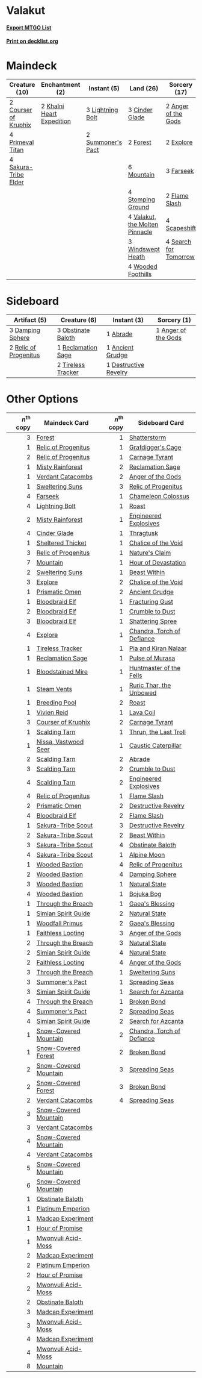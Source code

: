# Valakut

#### [Export MTGO List](../collection/Valakut/Valakut.txt)
#### [Print on decklist.org](http://decklist.org/?deckmain=2%09Anger%20of%20the%20Gods%0A3%09Cinder%20Glade%0A2%09Courser%20of%20Kruphix%0A2%09Explore%0A3%09Farseek%0A2%09Flame%20Slash%0A2%09Forest%0A2%09Khalni%20Heart%20Expedition%0A3%09Lightning%20Bolt%0A6%09Mountain%0A4%09Primeval%20Titan%0A4%09Sakura-Tribe%20Elder%0A4%09Scapeshift%0A4%09Search%20for%20Tomorrow%0A4%09Stomping%20Ground%0A2%09Summoner's%20Pact%0A4%09Valakut,%20the%20Molten%20Pinnacle%0A3%09Windswept%20Heath%0A4%09Wooded%20Foothills&deckside=1%09Abrade%0A1%09Ancient%20Grudge%0A1%09Anger%20of%20the%20Gods%0A3%09Damping%20Sphere%0A1%09Destructive%20Revelry%0A3%09Obstinate%20Baloth%0A1%09Reclamation%20Sage%0A2%09Relic%20of%20Progenitus%0A2%09Tireless%20Tracker)
# Maindeck

|                                         Creature (10)                                         |                                          Enchantment (2)                                           |                                        Instant (5)                                         |                                                Land (26)                                                |                                          Sorcery (17)                                          |
|-----------------------------------------------------------------------------------------------|----------------------------------------------------------------------------------------------------|--------------------------------------------------------------------------------------------|---------------------------------------------------------------------------------------------------------|------------------------------------------------------------------------------------------------|
|2 [Courser of Kruphix](http://gatherer.wizards.com/Pages/Card/Details.aspx?multiverseid=442153)|2 [Khalni Heart Expedition](http://gatherer.wizards.com/Pages/Card/Details.aspx?multiverseid=451109)|3 [Lightning Bolt](http://gatherer.wizards.com/Pages/Card/Details.aspx?multiverseid=806)    |3 [Cinder Glade](http://gatherer.wizards.com/Pages/Card/Details.aspx?multiverseid=401841)                |2 [Anger of the Gods](http://gatherer.wizards.com/Pages/Card/Details.aspx?multiverseid=438682)  |
|4 [Primeval Titan](http://gatherer.wizards.com/Pages/Card/Details.aspx?multiverseid=438749)    |                                                                                                    |2 [Summoner's Pact](http://gatherer.wizards.com/Pages/Card/Details.aspx?multiverseid=442178)|2 [Forest](http://gatherer.wizards.com/Pages/Card/Details.aspx?multiverseid=439860)                      |2 [Explore](http://gatherer.wizards.com/Pages/Card/Details.aspx?multiverseid=451098)            |
|4 [Sakura-Tribe Elder](http://gatherer.wizards.com/Pages/Card/Details.aspx?multiverseid=220582)|                                                                                                    |                                                                                            |6 [Mountain](http://gatherer.wizards.com/Pages/Card/Details.aspx?multiverseid=439859)                    |3 [Farseek](http://gatherer.wizards.com/Pages/Card/Details.aspx?multiverseid=420766)            |
|                                                                                               |                                                                                                    |                                                                                            |4 [Stomping Ground](http://gatherer.wizards.com/Pages/Card/Details.aspx?multiverseid=405110)             |2 [Flame Slash](http://gatherer.wizards.com/Pages/Card/Details.aspx?multiverseid=416914)        |
|                                                                                               |                                                                                                    |                                                                                            |4 [Valakut, the Molten Pinnacle](http://gatherer.wizards.com/Pages/Card/Details.aspx?multiverseid=190400)|4 [Scapeshift](http://gatherer.wizards.com/Pages/Card/Details.aspx?multiverseid=447337)         |
|                                                                                               |                                                                                                    |                                                                                            |3 [Windswept Heath](http://gatherer.wizards.com/Pages/Card/Details.aspx?multiverseid=405115)             |4 [Search for Tomorrow](http://gatherer.wizards.com/Pages/Card/Details.aspx?multiverseid=205408)|
|                                                                                               |                                                                                                    |                                                                                            |4 [Wooded Foothills](http://gatherer.wizards.com/Pages/Card/Details.aspx?multiverseid=405116)            |                                                                                                |


# Sideboard

|                                          Artifact (5)                                          |                                        Creature (6)                                         |                                          Instant (3)                                           |                                         Sorcery (1)                                          |
|------------------------------------------------------------------------------------------------|---------------------------------------------------------------------------------------------|------------------------------------------------------------------------------------------------|----------------------------------------------------------------------------------------------|
|3 [Damping Sphere](http://gatherer.wizards.com/Pages/Card/Details.aspx?multiverseid=443101)     |3 [Obstinate Baloth](http://gatherer.wizards.com/Pages/Card/Details.aspx?multiverseid=438745)|1 [Abrade](http://gatherer.wizards.com/Pages/Card/Details.aspx?multiverseid=430772)             |1 [Anger of the Gods](http://gatherer.wizards.com/Pages/Card/Details.aspx?multiverseid=438682)|
|2 [Relic of Progenitus](http://gatherer.wizards.com/Pages/Card/Details.aspx?multiverseid=174824)|1 [Reclamation Sage](http://gatherer.wizards.com/Pages/Card/Details.aspx?multiverseid=389651)|1 [Ancient Grudge](http://gatherer.wizards.com/Pages/Card/Details.aspx?multiverseid=235600)     |                                                                                              |
|                                                                                                |2 [Tireless Tracker](http://gatherer.wizards.com/Pages/Card/Details.aspx?multiverseid=409997)|1 [Destructive Revelry](http://gatherer.wizards.com/Pages/Card/Details.aspx?multiverseid=373351)|                                                                                              |


# Other Options

|*n*<sup>th</sup> copy|                                         Maindeck Card                                          |*n*<sup>th</sup> copy|                                           Sideboard Card                                            |
|--------------------:|------------------------------------------------------------------------------------------------|--------------------:|-----------------------------------------------------------------------------------------------------|
|                    3|[Forest](http://gatherer.wizards.com/Pages/Card/Details.aspx?multiverseid=439860)               |                    1|[Shatterstorm](http://gatherer.wizards.com/Pages/Card/Details.aspx?multiverseid=130370)              |
|                    1|[Relic of Progenitus](http://gatherer.wizards.com/Pages/Card/Details.aspx?multiverseid=174824)  |                    1|[Grafdigger's Cage](http://gatherer.wizards.com/Pages/Card/Details.aspx?multiverseid=278452)         |
|                    2|[Relic of Progenitus](http://gatherer.wizards.com/Pages/Card/Details.aspx?multiverseid=174824)  |                    1|[Carnage Tyrant](http://gatherer.wizards.com/Pages/Card/Details.aspx?multiverseid=435334)            |
|                    1|[Misty Rainforest](http://gatherer.wizards.com/Pages/Card/Details.aspx?multiverseid=405102)     |                    2|[Reclamation Sage](http://gatherer.wizards.com/Pages/Card/Details.aspx?multiverseid=389651)          |
|                    1|[Verdant Catacombs](http://gatherer.wizards.com/Pages/Card/Details.aspx?multiverseid=405113)    |                    2|[Anger of the Gods](http://gatherer.wizards.com/Pages/Card/Details.aspx?multiverseid=438682)         |
|                    1|[Sweltering Suns](http://gatherer.wizards.com/Pages/Card/Details.aspx?multiverseid=426851)      |                    3|[Relic of Progenitus](http://gatherer.wizards.com/Pages/Card/Details.aspx?multiverseid=174824)       |
|                    4|[Farseek](http://gatherer.wizards.com/Pages/Card/Details.aspx?multiverseid=420766)              |                    1|[Chameleon Colossus](http://gatherer.wizards.com/Pages/Card/Details.aspx?multiverseid=220451)        |
|                    4|[Lightning Bolt](http://gatherer.wizards.com/Pages/Card/Details.aspx?multiverseid=806)          |                    1|[Roast](http://gatherer.wizards.com/Pages/Card/Details.aspx?multiverseid=394667)                     |
|                    2|[Misty Rainforest](http://gatherer.wizards.com/Pages/Card/Details.aspx?multiverseid=405102)     |                    1|[Engineered Explosives](http://gatherer.wizards.com/Pages/Card/Details.aspx?multiverseid=50139)      |
|                    4|[Cinder Glade](http://gatherer.wizards.com/Pages/Card/Details.aspx?multiverseid=401841)         |                    1|[Thragtusk](http://gatherer.wizards.com/Pages/Card/Details.aspx?multiverseid=430614)                 |
|                    1|[Sheltered Thicket](http://gatherer.wizards.com/Pages/Card/Details.aspx?multiverseid=426950)    |                    1|[Chalice of the Void](http://gatherer.wizards.com/Pages/Card/Details.aspx?multiverseid=442211)       |
|                    3|[Relic of Progenitus](http://gatherer.wizards.com/Pages/Card/Details.aspx?multiverseid=174824)  |                    1|[Nature's Claim](http://gatherer.wizards.com/Pages/Card/Details.aspx?multiverseid=382316)            |
|                    7|[Mountain](http://gatherer.wizards.com/Pages/Card/Details.aspx?multiverseid=439859)             |                    1|[Hour of Devastation](http://gatherer.wizards.com/Pages/Card/Details.aspx?multiverseid=430786)       |
|                    2|[Sweltering Suns](http://gatherer.wizards.com/Pages/Card/Details.aspx?multiverseid=426851)      |                    1|[Beast Within](http://gatherer.wizards.com/Pages/Card/Details.aspx?multiverseid=446158)              |
|                    3|[Explore](http://gatherer.wizards.com/Pages/Card/Details.aspx?multiverseid=451098)              |                    2|[Chalice of the Void](http://gatherer.wizards.com/Pages/Card/Details.aspx?multiverseid=442211)       |
|                    1|[Prismatic Omen](http://gatherer.wizards.com/Pages/Card/Details.aspx?multiverseid=151989)       |                    2|[Ancient Grudge](http://gatherer.wizards.com/Pages/Card/Details.aspx?multiverseid=235600)            |
|                    1|[Bloodbraid Elf](http://gatherer.wizards.com/Pages/Card/Details.aspx?multiverseid=185053)       |                    1|[Fracturing Gust](http://gatherer.wizards.com/Pages/Card/Details.aspx?multiverseid=146759)           |
|                    2|[Bloodbraid Elf](http://gatherer.wizards.com/Pages/Card/Details.aspx?multiverseid=185053)       |                    1|[Crumble to Dust](http://gatherer.wizards.com/Pages/Card/Details.aspx?multiverseid=401850)           |
|                    3|[Bloodbraid Elf](http://gatherer.wizards.com/Pages/Card/Details.aspx?multiverseid=185053)       |                    1|[Shattering Spree](http://gatherer.wizards.com/Pages/Card/Details.aspx?multiverseid=456224)          |
|                    4|[Explore](http://gatherer.wizards.com/Pages/Card/Details.aspx?multiverseid=451098)              |                    1|[Chandra, Torch of Defiance](http://gatherer.wizards.com/Pages/Card/Details.aspx?multiverseid=417683)|
|                    1|[Tireless Tracker](http://gatherer.wizards.com/Pages/Card/Details.aspx?multiverseid=409997)     |                    1|[Pia and Kiran Nalaar](http://gatherer.wizards.com/Pages/Card/Details.aspx?multiverseid=442783)      |
|                    1|[Reclamation Sage](http://gatherer.wizards.com/Pages/Card/Details.aspx?multiverseid=389651)     |                    1|[Pulse of Murasa](http://gatherer.wizards.com/Pages/Card/Details.aspx?multiverseid=446177)           |
|                    1|[Bloodstained Mire](http://gatherer.wizards.com/Pages/Card/Details.aspx?multiverseid=405094)    |                    1|[Huntmaster of the Fells](http://gatherer.wizards.com/Pages/Card/Details.aspx?multiverseid=262875)   |
|                    1|[Steam Vents](http://gatherer.wizards.com/Pages/Card/Details.aspx?multiverseid=405109)          |                    1|[Ruric Thar, the Unbowed](http://gatherer.wizards.com/Pages/Card/Details.aspx?multiverseid=442205)   |
|                    1|[Breeding Pool](http://gatherer.wizards.com/Pages/Card/Details.aspx?multiverseid=97088)         |                    2|[Roast](http://gatherer.wizards.com/Pages/Card/Details.aspx?multiverseid=394667)                     |
|                    1|[Vivien Reid](http://gatherer.wizards.com/Pages/Card/Details.aspx?multiverseid=447344)          |                    1|[Lava Coil](http://gatherer.wizards.com/Pages/Card/Details.aspx?multiverseid=452858)                 |
|                    3|[Courser of Kruphix](http://gatherer.wizards.com/Pages/Card/Details.aspx?multiverseid=442153)   |                    2|[Carnage Tyrant](http://gatherer.wizards.com/Pages/Card/Details.aspx?multiverseid=435334)            |
|                    1|[Scalding Tarn](http://gatherer.wizards.com/Pages/Card/Details.aspx?multiverseid=405107)        |                    1|[Thrun, the Last Troll](http://gatherer.wizards.com/Pages/Card/Details.aspx?multiverseid=214050)     |
|                    1|[Nissa, Vastwood Seer](http://gatherer.wizards.com/Pages/Card/Details.aspx?multiverseid=398438) |                    1|[Caustic Caterpillar](http://gatherer.wizards.com/Pages/Card/Details.aspx?multiverseid=398409)       |
|                    2|[Scalding Tarn](http://gatherer.wizards.com/Pages/Card/Details.aspx?multiverseid=405107)        |                    2|[Abrade](http://gatherer.wizards.com/Pages/Card/Details.aspx?multiverseid=430772)                    |
|                    3|[Scalding Tarn](http://gatherer.wizards.com/Pages/Card/Details.aspx?multiverseid=405107)        |                    2|[Crumble to Dust](http://gatherer.wizards.com/Pages/Card/Details.aspx?multiverseid=401850)           |
|                    4|[Scalding Tarn](http://gatherer.wizards.com/Pages/Card/Details.aspx?multiverseid=405107)        |                    2|[Engineered Explosives](http://gatherer.wizards.com/Pages/Card/Details.aspx?multiverseid=50139)      |
|                    4|[Relic of Progenitus](http://gatherer.wizards.com/Pages/Card/Details.aspx?multiverseid=174824)  |                    1|[Flame Slash](http://gatherer.wizards.com/Pages/Card/Details.aspx?multiverseid=416914)               |
|                    2|[Prismatic Omen](http://gatherer.wizards.com/Pages/Card/Details.aspx?multiverseid=151989)       |                    2|[Destructive Revelry](http://gatherer.wizards.com/Pages/Card/Details.aspx?multiverseid=373351)       |
|                    4|[Bloodbraid Elf](http://gatherer.wizards.com/Pages/Card/Details.aspx?multiverseid=185053)       |                    2|[Flame Slash](http://gatherer.wizards.com/Pages/Card/Details.aspx?multiverseid=416914)               |
|                    1|[Sakura-Tribe Scout](http://gatherer.wizards.com/Pages/Card/Details.aspx?multiverseid=74210)    |                    3|[Destructive Revelry](http://gatherer.wizards.com/Pages/Card/Details.aspx?multiverseid=373351)       |
|                    2|[Sakura-Tribe Scout](http://gatherer.wizards.com/Pages/Card/Details.aspx?multiverseid=74210)    |                    2|[Beast Within](http://gatherer.wizards.com/Pages/Card/Details.aspx?multiverseid=446158)              |
|                    3|[Sakura-Tribe Scout](http://gatherer.wizards.com/Pages/Card/Details.aspx?multiverseid=74210)    |                    4|[Obstinate Baloth](http://gatherer.wizards.com/Pages/Card/Details.aspx?multiverseid=438745)          |
|                    4|[Sakura-Tribe Scout](http://gatherer.wizards.com/Pages/Card/Details.aspx?multiverseid=74210)    |                    1|[Alpine Moon](http://gatherer.wizards.com/Pages/Card/Details.aspx?multiverseid=447264)               |
|                    1|[Wooded Bastion](http://gatherer.wizards.com/Pages/Card/Details.aspx?multiverseid=409561)       |                    4|[Relic of Progenitus](http://gatherer.wizards.com/Pages/Card/Details.aspx?multiverseid=174824)       |
|                    2|[Wooded Bastion](http://gatherer.wizards.com/Pages/Card/Details.aspx?multiverseid=409561)       |                    4|[Damping Sphere](http://gatherer.wizards.com/Pages/Card/Details.aspx?multiverseid=443101)            |
|                    3|[Wooded Bastion](http://gatherer.wizards.com/Pages/Card/Details.aspx?multiverseid=409561)       |                    1|[Natural State](http://gatherer.wizards.com/Pages/Card/Details.aspx?multiverseid=407646)             |
|                    4|[Wooded Bastion](http://gatherer.wizards.com/Pages/Card/Details.aspx?multiverseid=409561)       |                    1|[Bojuka Bog](http://gatherer.wizards.com/Pages/Card/Details.aspx?multiverseid=376269)                |
|                    1|[Through the Breach](http://gatherer.wizards.com/Pages/Card/Details.aspx?multiverseid=80250)    |                    1|[Gaea's Blessing](http://gatherer.wizards.com/Pages/Card/Details.aspx?multiverseid=417433)           |
|                    1|[Simian Spirit Guide](http://gatherer.wizards.com/Pages/Card/Details.aspx?multiverseid=442137)  |                    2|[Natural State](http://gatherer.wizards.com/Pages/Card/Details.aspx?multiverseid=407646)             |
|                    1|[Woodfall Primus](http://gatherer.wizards.com/Pages/Card/Details.aspx?multiverseid=370406)      |                    2|[Gaea's Blessing](http://gatherer.wizards.com/Pages/Card/Details.aspx?multiverseid=417433)           |
|                    1|[Faithless Looting](http://gatherer.wizards.com/Pages/Card/Details.aspx?multiverseid=389512)    |                    3|[Anger of the Gods](http://gatherer.wizards.com/Pages/Card/Details.aspx?multiverseid=438682)         |
|                    2|[Through the Breach](http://gatherer.wizards.com/Pages/Card/Details.aspx?multiverseid=80250)    |                    3|[Natural State](http://gatherer.wizards.com/Pages/Card/Details.aspx?multiverseid=407646)             |
|                    2|[Simian Spirit Guide](http://gatherer.wizards.com/Pages/Card/Details.aspx?multiverseid=442137)  |                    4|[Natural State](http://gatherer.wizards.com/Pages/Card/Details.aspx?multiverseid=407646)             |
|                    2|[Faithless Looting](http://gatherer.wizards.com/Pages/Card/Details.aspx?multiverseid=389512)    |                    4|[Anger of the Gods](http://gatherer.wizards.com/Pages/Card/Details.aspx?multiverseid=438682)         |
|                    3|[Through the Breach](http://gatherer.wizards.com/Pages/Card/Details.aspx?multiverseid=80250)    |                    1|[Sweltering Suns](http://gatherer.wizards.com/Pages/Card/Details.aspx?multiverseid=426851)           |
|                    3|[Summoner's Pact](http://gatherer.wizards.com/Pages/Card/Details.aspx?multiverseid=442178)      |                    1|[Spreading Seas](http://gatherer.wizards.com/Pages/Card/Details.aspx?multiverseid=190405)            |
|                    3|[Simian Spirit Guide](http://gatherer.wizards.com/Pages/Card/Details.aspx?multiverseid=442137)  |                    1|[Search for Azcanta](http://gatherer.wizards.com/Pages/Card/Details.aspx?multiverseid=435226)        |
|                    4|[Through the Breach](http://gatherer.wizards.com/Pages/Card/Details.aspx?multiverseid=80250)    |                    1|[Broken Bond](http://gatherer.wizards.com/Pages/Card/Details.aspx?multiverseid=443045)               |
|                    4|[Summoner's Pact](http://gatherer.wizards.com/Pages/Card/Details.aspx?multiverseid=442178)      |                    2|[Spreading Seas](http://gatherer.wizards.com/Pages/Card/Details.aspx?multiverseid=190405)            |
|                    4|[Simian Spirit Guide](http://gatherer.wizards.com/Pages/Card/Details.aspx?multiverseid=442137)  |                    2|[Search for Azcanta](http://gatherer.wizards.com/Pages/Card/Details.aspx?multiverseid=435226)        |
|                    1|[Snow-Covered Mountain](http://gatherer.wizards.com/Pages/Card/Details.aspx?multiverseid=121233)|                    2|[Chandra, Torch of Defiance](http://gatherer.wizards.com/Pages/Card/Details.aspx?multiverseid=417683)|
|                    1|[Snow-Covered Forest](http://gatherer.wizards.com/Pages/Card/Details.aspx?multiverseid=121192)  |                    2|[Broken Bond](http://gatherer.wizards.com/Pages/Card/Details.aspx?multiverseid=443045)               |
|                    2|[Snow-Covered Mountain](http://gatherer.wizards.com/Pages/Card/Details.aspx?multiverseid=121233)|                    3|[Spreading Seas](http://gatherer.wizards.com/Pages/Card/Details.aspx?multiverseid=190405)            |
|                    2|[Snow-Covered Forest](http://gatherer.wizards.com/Pages/Card/Details.aspx?multiverseid=121192)  |                    3|[Broken Bond](http://gatherer.wizards.com/Pages/Card/Details.aspx?multiverseid=443045)               |
|                    2|[Verdant Catacombs](http://gatherer.wizards.com/Pages/Card/Details.aspx?multiverseid=405113)    |                    4|[Spreading Seas](http://gatherer.wizards.com/Pages/Card/Details.aspx?multiverseid=190405)            |
|                    3|[Snow-Covered Mountain](http://gatherer.wizards.com/Pages/Card/Details.aspx?multiverseid=121233)|                     |                                                                                                     |
|                    3|[Verdant Catacombs](http://gatherer.wizards.com/Pages/Card/Details.aspx?multiverseid=405113)    |                     |                                                                                                     |
|                    4|[Snow-Covered Mountain](http://gatherer.wizards.com/Pages/Card/Details.aspx?multiverseid=121233)|                     |                                                                                                     |
|                    4|[Verdant Catacombs](http://gatherer.wizards.com/Pages/Card/Details.aspx?multiverseid=405113)    |                     |                                                                                                     |
|                    5|[Snow-Covered Mountain](http://gatherer.wizards.com/Pages/Card/Details.aspx?multiverseid=121233)|                     |                                                                                                     |
|                    6|[Snow-Covered Mountain](http://gatherer.wizards.com/Pages/Card/Details.aspx?multiverseid=121233)|                     |                                                                                                     |
|                    1|[Obstinate Baloth](http://gatherer.wizards.com/Pages/Card/Details.aspx?multiverseid=438745)     |                     |                                                                                                     |
|                    1|[Platinum Emperion](http://gatherer.wizards.com/Pages/Card/Details.aspx?multiverseid=457134)    |                     |                                                                                                     |
|                    1|[Madcap Experiment](http://gatherer.wizards.com/Pages/Card/Details.aspx?multiverseid=417695)    |                     |                                                                                                     |
|                    1|[Hour of Promise](http://gatherer.wizards.com/Pages/Card/Details.aspx?multiverseid=430809)      |                     |                                                                                                     |
|                    1|[Mwonvuli Acid-Moss](http://gatherer.wizards.com/Pages/Card/Details.aspx?multiverseid=118888)   |                     |                                                                                                     |
|                    2|[Madcap Experiment](http://gatherer.wizards.com/Pages/Card/Details.aspx?multiverseid=417695)    |                     |                                                                                                     |
|                    2|[Platinum Emperion](http://gatherer.wizards.com/Pages/Card/Details.aspx?multiverseid=457134)    |                     |                                                                                                     |
|                    2|[Hour of Promise](http://gatherer.wizards.com/Pages/Card/Details.aspx?multiverseid=430809)      |                     |                                                                                                     |
|                    2|[Mwonvuli Acid-Moss](http://gatherer.wizards.com/Pages/Card/Details.aspx?multiverseid=118888)   |                     |                                                                                                     |
|                    2|[Obstinate Baloth](http://gatherer.wizards.com/Pages/Card/Details.aspx?multiverseid=438745)     |                     |                                                                                                     |
|                    3|[Madcap Experiment](http://gatherer.wizards.com/Pages/Card/Details.aspx?multiverseid=417695)    |                     |                                                                                                     |
|                    3|[Mwonvuli Acid-Moss](http://gatherer.wizards.com/Pages/Card/Details.aspx?multiverseid=118888)   |                     |                                                                                                     |
|                    4|[Madcap Experiment](http://gatherer.wizards.com/Pages/Card/Details.aspx?multiverseid=417695)    |                     |                                                                                                     |
|                    4|[Mwonvuli Acid-Moss](http://gatherer.wizards.com/Pages/Card/Details.aspx?multiverseid=118888)   |                     |                                                                                                     |
|                    8|[Mountain](http://gatherer.wizards.com/Pages/Card/Details.aspx?multiverseid=439859)             |                     |                                                                                                     |

